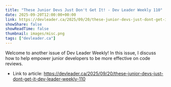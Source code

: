```yaml
---
title: "These Junior Devs Just Don't Get It! - Dev Leader Weekly 110"
date: 2025-09-20T12:00:00+00:00
link: https://devleader.ca/2025/09/20/these-junior-devs-just-dont-get-it-dev-leader-weekly-110
showShare: false
showReadTime: false
thumbnail: images/misc.png
tags: ["devleader.ca"]
---
```

Welcome to another issue of Dev Leader Weekly! In this issue, I discuss how to help empower junior developers to be more effective on code reviews.

- Link to article: https://devleader.ca/2025/09/20/these-junior-devs-just-dont-get-it-dev-leader-weekly-110